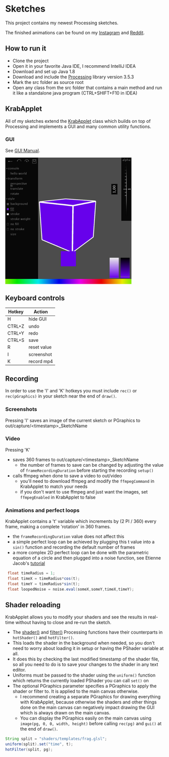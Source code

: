 
# Sketches
This project contains my newest Processing sketches.

The finished animations can be found on my [Instagram](https://www.instagram.com/krabcode/) and [Reddit](https://www.reddit.com/user/Simplyfire).

## How to run it
- Clone the project
- Open it in your favorite Java IDE, I recommend IntelliJ IDEA
- Download and set up Java 1.8
- Download and include the [Processing](https://processing.org/download/) library version 3.5.3
- Mark the src folder as source root
- Open any class from the src folder that contains a main method and run it like a standalone java program (CTRL+SHIFT+F10 in IDEA)

## KrabApplet
All of my sketches extend the [KrabApplet](https://github.com/KrabCode/Sketches/blob/master/src/applet/KrabApplet.java) class which builds on top of Processing and implements a GUI and many common utility functions.

### GUI
See [GUI Manual](https://github.com/KrabCode/Sketches/blob/master/readme/GUIManual.md).

<img src="https://github.com/KrabCode/Sketches/blob/master/readme/preview.jpg?raw=true" width="400" alt="GUI">

## Keyboard controls
| Hotkey  | Action |
| ------------- | ------------- |
| H | hide GUI  |
| CTRL+Z | undo |
| CTRL+Y | redo |
| CTRL+S | save |
| R | reset value |
| I | screenshot |
| K | record mp4 |

## Recording
In order to use the 'I' and 'K' hotkeys you must include `rec()` or `rec(pGraphics)` in your sketch near the end of `draw()`.

### Screenshots
   Pressing 'I' saves an image of the current sketch or PGraphics to out/capture/\<timestamp\>_SketchName
### Video
   Pressing 'K' 
   - saves 360 frames to out/capture/\<timestamp\>_SketchName
        - the number of frames to save can be changed by adjusting the value of `frameRecordingDuration` before starting the recording `setup()`
   - calls ffmpeg when done to save a video to out/video
        - you'll need to download ffmpeg and modify the `ffmpegCommand` in KrabApplet to match your needs
        - if you don't want to use ffmpeg and just want the images, set `ffmpegEnabled` in KrabApplet to false
### Animations and perfect loops
   KrabApplet contains a 't' variable which increments by (2 PI / 360) every frame, making a complete 'rotation' in 360 frames.
   - the `frameRecordingDuration` value does not affect this
   - a simple perfect loop can be achieved by plugging this t value into a `sin()` function and recording the default number of frames
   - a more complex 2D perfect loop can be done with the parametric equation of a circle and then plugged into a noise function, see Etienne Jacob's [tutorial](https://necessarydisorder.wordpress.com/2017/11/15/drawing-from-noise-and-then-making-animated-loopy-gifs-from-there/)
   ```java
    float timeRadius = 1;
    float timeX = timeRadius*cos(t);
    float timeY = timeRadius*sin(t);
    float loopedNoise = noise.eval(someX,someY,timeX,timeY);
   ```
   
## Shader reloading
   KrabApplet allows you to modify your shaders and see the results in real-time without having to close and re-run the sketch.
   - The [shader\(\)](https://processing.org/reference/shader_.html) and [filter\(\)](https://processing.org/reference/filter_.html) Processing functions have their counterparts in `hotShader()` and `hotFilter()`.
   - This loads the shader in the background when needed, so you don't need to worry about loading it in setup or having the PShader variable at all.
   - It does this by checking the last modified timestamp of the shader file, so all you need to do is to save your changes to the shader in any text editor.
   - Uniforms must be passed to the shader using the `uniform()` function which returns the currently loaded PShader you can call `set()` on
   - The optional PGraphics parameter specifies a PGraphics to apply the shader or filter to. It is applied to the main canvas otherwise. 
        - I recommend creating a separate PGraphics for drawing everything with KrabApplet, because otherwise the shaders and other things done on the main canvas can negatively impact drawing the GUI which is always drawn on the main canvas.
        - You can display the PGraphics easily on the main canvas using `image(pg, 0, 0, width, height)` before calling `rec(pg)` and `gui()` at the end of `draw()`.
```java
String split = "shaders/templates/frag.glsl";
uniform(split).set("time", t);
hotFilter(split, pg);
```